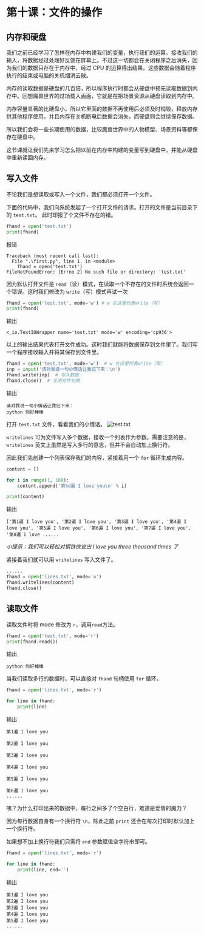 # 第十课：文件的操作

## 内存和硬盘

我们之前已经学习了怎样在内存中构建我们的变量，执行我们的运算。接收我们的输入，将数据经过处理好反馈在屏幕上。不过这一切都会在关闭程序之后消失，因为我们的数据只存在于内存中，经过 CPU 的运算得出结果。这些数据会随着程序执行的结束或电脑的关机烟消云散。

内存的读取数据是硬盘的几百倍，所以程序执行时都会从硬盘中预先读取数据到内存中。回想魔兽世界的过场载入画面，它就是在把场景资源从硬盘读取到内存中。

内存容量显著的比硬盘小，所以它里面的数据不再使用后必须及时销毁，释放内存供其他程序使用。并且内存在关机断电后数据会消失，而硬盘则会继续保存数据。

所以我们会将一些长期使用的数据，比较魔兽世界中的人物模型、场景资料等都保存在硬盘中。

这节课就让我们先来学习怎么把以前在内存中构建的变量写到硬盘中，并能从硬盘中重新读回内存。

## 写入文件

不论我们是想读取或写入一个文件，我们都必须打开一个文件。

下面的代码中，我们向系统发起了一个打开文件的请求。打开的文件是当前目录下的 `test.txt`。 此时却报了个文件不存在的错。

```python
fhand = open('test.txt')
print(fhand)
```

报错

```output
Traceback (most recent call last):
  File ".\first.py", line 1, in <module>
    fhand = open('test.txt')
FileNotFoundError: [Errno 2] No such file or directory: 'test.txt'
```

因为默认打开文件是 `read`（读）模式，在读取一个不存在的文件时系统会返回一个错误。这时我们修改为 `write`（写）模式再试一次

```python
fhand = open('test.txt', mode='w') # w 在这里代表write（写）
print(fhand)
```

输出

```output
<_io.TextIOWrapper name='test.txt' mode='w' encoding='cp936'>
```

以上的输出结果代表打开文件成功。这时我们就能将数据保存到文件里了。我们写一个程序接收输入并将其保存到文件里。

```python
fhand = open('test.txt', mode='w')  # w 在这里代表write（写）
inp = input('请对我说一句小情话让我记下来：\n')
fhand.write(inp)  # 写入数据
fhand.close()  # 关闭文件句柄
```

输出

```output
请对我说一句小情话让我记下来：
python 你好棒棒
```

打开 `test.txt` 文件，看看我们的小情话。
![test.txt](https://i.loli.net/2020/09/17/kxAro9GEzTBmlSU.png)

`writelines` 可为文件写入多个数据，接收一个列表作为参数。需要注意的是，`writelines` 英文上虽然是写入多行的意思，但并不会自动加上换行符。

因此我们先创建一个列表保存我们的内容，紧接着用一个 `for` 循环生成内容。

```python
content = []

for i in range(1, 100):
    content.append('第%d遍 I love you\n' % i)

print(content)
```

输出

```output
['第1遍 I love you', '第2遍 I love you', '第3遍 I love you', '第4遍 I love you', '第5遍 I love you', '第6遍 I love you', '第7遍 I love you', '第8遍 I love ......
```

_小提示：我们可以轻松对钢铁侠说出 I love you three thousand times 了_

紧接着我们就可以用 `writelines` 写入文件了。

```python
......
fhand = open('lines.txt', mode='w')
fhand.writelines(content)
fhand.close()
```

## 读取文件

读取文件时将 mode 修改为 `r`，调用`read`方法。

```python
fhand = open('test.txt', mode='r')
print(fhand.read())
```

输出

```output
python 你好棒棒
```

当我们读取多行的数据时，可以直接对 `fhand` 句柄使用 `for` 循环。

```python
fhand = open('lines.txt', mode='r')

for line in fhand:
    print(line)
```

输出

```output
第1遍 I love you

第2遍 I love you

第3遍 I love you

第4遍 I love you

第5遍 I love you

第6遍 I love you
......
```

咦？为什么打印出来的数据中，每行之间多了个空白行，难道是爱情的魔力？

因为每行数据自身有一个换行符 `\n`，除此之前 `print` 还会在每次打印时默认加上一个换行符。

如果想不加上换行符我们只需将 `end` 参数赋值空字符串即可。

```python
fhand = open('lines.txt', mode='r')

for line in fhand:
    print(line, end='')
```

输出

```output
第1遍 I love you
第2遍 I love you
第3遍 I love you
第4遍 I love you
第5遍 I love you
......
```
